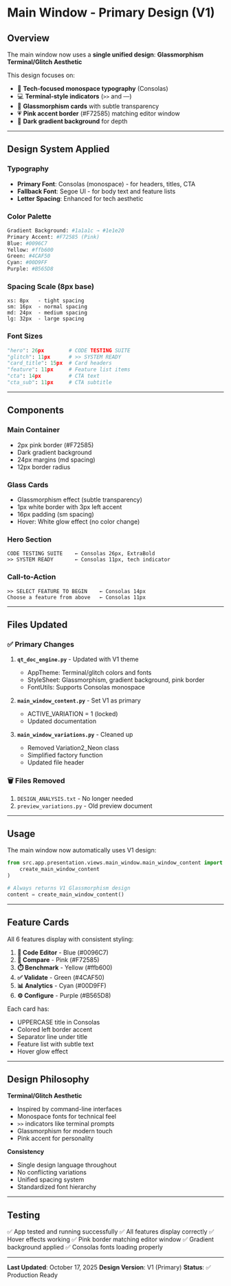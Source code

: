 # Main Window - Primary Design (V1)

## Overview
The main window now uses a **single unified design**: **Glassmorphism Terminal/Glitch Aesthetic**

This design focuses on:
- 🎯 **Tech-focused monospace typography** (Consolas)
- 💻 **Terminal-style indicators** (`>>` and `──`)
- 🌟 **Glassmorphism cards** with subtle transparency
- 💗 **Pink accent border** (#F72585) matching editor window
- 🎨 **Dark gradient background** for depth

---

## Design System Applied

### Typography
- **Primary Font**: Consolas (monospace) - for headers, titles, CTA
- **Fallback Font**: Segoe UI - for body text and feature lists
- **Letter Spacing**: Enhanced for tech aesthetic

### Color Palette
```python
Gradient Background: #1a1a1c → #1e1e20
Primary Accent: #F72585 (Pink)
Blue: #0096C7
Yellow: #ffb600
Green: #4CAF50
Cyan: #00D9FF
Purple: #B565D8
```

### Spacing Scale (8px base)
```
xs: 8px   - tight spacing
sm: 16px  - normal spacing  
md: 24px  - medium spacing
lg: 32px  - large spacing
```

### Font Sizes
```python
"hero": 26px        # CODE TESTING SUITE
"glitch": 11px      # >> SYSTEM READY
"card_title": 15px  # Card headers
"feature": 11px     # Feature list items
"cta": 14px         # CTA text
"cta_sub": 11px     # CTA subtitle
```

---

## Components

### Main Container
- 2px pink border (#F72585)
- Dark gradient background
- 24px margins (md spacing)
- 12px border radius

### Glass Cards
- Glassmorphism effect (subtle transparency)
- 1px white border with 3px left accent
- 16px padding (sm spacing)
- Hover: White glow effect (no color change)

### Hero Section
```
CODE TESTING SUITE    ← Consolas 26px, ExtraBold
>> SYSTEM READY       ← Consolas 11px, tech indicator
```

### Call-to-Action
```
>> SELECT FEATURE TO BEGIN    ← Consolas 14px
Choose a feature from above   ← Consolas 11px
```

---

## Files Updated

### ✅ Primary Changes
1. **`qt_doc_engine.py`** - Updated with V1 theme
   - AppTheme: Terminal/glitch colors and fonts
   - StyleSheet: Glassmorphism, gradient background, pink border
   - FontUtils: Supports Consolas monospace

2. **`main_window_content.py`** - Set V1 as primary
   - ACTIVE_VARIATION = 1 (locked)
   - Updated documentation

3. **`main_window_variations.py`** - Cleaned up
   - Removed Variation2_Neon class
   - Simplified factory function
   - Updated file header

### 🗑️ Files Removed
1. `DESIGN_ANALYSIS.txt` - No longer needed
2. `preview_variations.py` - Old preview document

---

## Usage

The main window now automatically uses V1 design:
```python
from src.app.presentation.views.main_window.main_window_content import (
    create_main_window_content
)

# Always returns V1 Glassmorphism design
content = create_main_window_content()
```

---

## Feature Cards

All 6 features display with consistent styling:

1. **📝 Code Editor** - Blue (#0096C7)
2. **🔨 Compare** - Pink (#F72585)  
3. **⏱️ Benchmark** - Yellow (#ffb600)
4. **✅ Validate** - Green (#4CAF50)
5. **📊 Analytics** - Cyan (#00D9FF)
6. **⚙️ Configure** - Purple (#B565D8)

Each card has:
- UPPERCASE title in Consolas
- Colored left border accent
- Separator line under title
- Feature list with subtle text
- Hover glow effect

---

## Design Philosophy

**Terminal/Glitch Aesthetic**
- Inspired by command-line interfaces
- Monospace fonts for technical feel
- `>>` indicators like terminal prompts
- Glassmorphism for modern touch
- Pink accent for personality

**Consistency**
- Single design language throughout
- No conflicting variations
- Unified spacing system
- Standardized font hierarchy

---

## Testing

✅ App tested and running successfully
✅ All features display correctly
✅ Hover effects working
✅ Pink border matching editor window
✅ Gradient background applied
✅ Consolas fonts loading properly

---

**Last Updated**: October 17, 2025
**Design Version**: V1 (Primary)
**Status**: ✅ Production Ready
